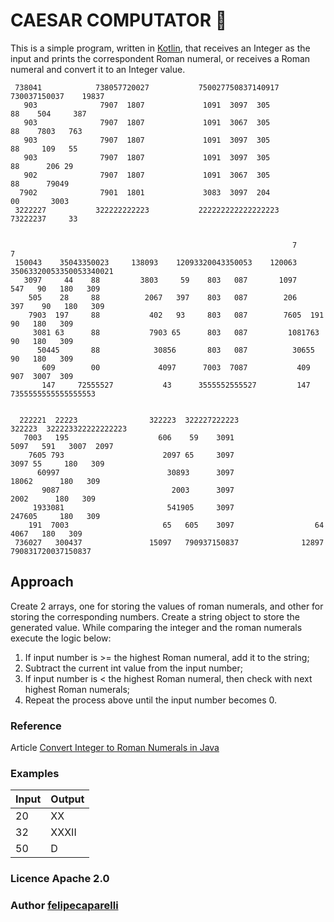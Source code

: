 # CAESAR COMPUTATOR 🔑
This is a simple program, written in [Kotlin](https://kotlinlang.org/), that receives an Integer as the input and prints the correspondent Roman numeral, or receives a Roman numeral and convert it to an Integer value.

     738041            738057720027           750027750837140917          730037150037    19837     
       903              7907  1807             1091  3097  305              88    504     387       
       903              7907  1807             1091  3067  305              88    7803   763        
       903              7907  1807             1091  3097  305              88     109   55         
       903              7907  1807             1091  3097  305              88      206 29          
       902              7907  1807             1091  3067  305              88      79049           
      7902              7901  1801             3083  3097  204              00       3003           
     3222227           322222222223           222222222222222223         73222237     33            
                                                                                                    
                                                                                                    
                                                                   7                         7      
     150043    35043350023     138093    12093320043350053    120063    35063320053350053340021     
       3097     44    88         3803     59    803   087       1097     547   90   180   309       
        505    28     88          2067   397    803   087        206    397    90   180   309       
        7903  197     88           402   93     803   087        7605  191     90   180   309       
         3081 63      88           7903 65      803   087         1081763      90   180   309       
          50445       88            30856       803   087          30655       90   180   309       
           609        00             4097      7003  7087           409        907  3007  309       
           147     72555527           43      3555552555527         147     7355555555555555553     
                                                                                                    
                                                                                                    
      222221  22223                322223  322227222223              322223  322223322222222223     
       7003   195                    606    59    3091                 5097   591   3007  2097      
        7605 793                      2097 65     3097                  3097 55     180   309       
          60997                        30893      3097                   18062      180   309       
           9087                         2003      3097                    2002      180   309       
         1933081                       541905     3097                   247605     180   309       
        191  7003                     65   605    3097                  64   4067   180   309       
     736027   300437               15097   790937150837              12897   790831720037150837     

## Approach
Create 2 arrays, one for storing the values of roman numerals, and other for storing the corresponding numbers.
Create a string object to store the generated value. While comparing the integer and the roman numerals execute the logic below:

1. If input number is >= the highest Roman numeral, add it to the string;
2. Subtract the current int value from the input number;
3. If input number is < the highest Roman numeral, then check with next highest Roman numerals;
4. Repeat the process above until the input number becomes 0.

### Reference
Article [Convert Integer to Roman Numerals in Java](https://www.javatpoint.com/convert-integer-to-roman-numerals-in-java)

### Examples

| Input | Output |
|-------|--------|
| 20    | XX     |
| 32    | XXXII  |
| 50    | D      |

### Licence Apache 2.0

### Author [felipecaparelli](https://github.com/felipecaparelli/)
